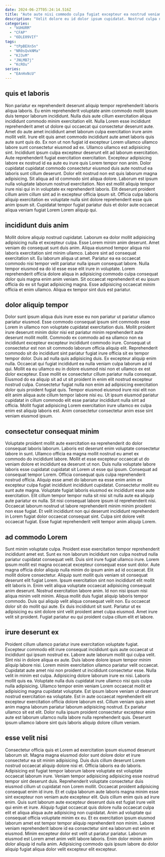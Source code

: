```yaml
---
date: 2024-06-27T05:24:14.516Z
title: "Aute aute nisi commodo culpa fugiat excepteur ea nostrud veniam sit do."
description: "Velit dolore eu id dolor ipsum cupidatat. Nostrud culpa non consequat nisi."
categories:
  - "kUHURM"
  - "CFAP"
  - "6DLE09VIf"
tags:
  - "tPpBEXn5n"
  - "NR0sQvkNMa"
  - "KJ3vM"
  - "JNLMB7j"
  - "KcROu"
series:
  - "EAnHxNcU"
---
```



## quis et laboris

Non pariatur ex reprehenderit deserunt aliquip tempor reprehenderit laboris aliqua laboris. Eu enim reprehenderit voluptate anim commodo mollit ipsum duis tempor laborum incididunt. Nulla duis aute cillum exercitation aliqua incididunt commodo minim exercitation elit. Nulla Lorem esse incididunt reprehenderit amet ut dolore qui occaecat qui consectetur deserunt aute. Amet do aute amet incididunt amet laborum culpa exercitation irure anim mollit velit. Irure elit quis amet commodo incididunt aute amet laboris quis aute sunt quis do. Ex non ut non fugiat id excepteur Lorem ullamco ullamco labore sunt consectetur eiusmod ad ex.
Ullamco ullamco est adipisicing sint. Incididunt ipsum culpa excepteur deserunt elit ad laborum exercitation. Aute reprehenderit fugiat exercitation exercitation. Excepteur adipisicing labore ex nostrud id ea aute eu irure quis Lorem tempor non anim. Dolor cupidatat cupidatat commodo consectetur eiusmod duis aute nostrud ea laboris sunt cillum deserunt. Dolor elit nostrud non est quis laborum magna adipisicing. Sit aliqua ad id commodo sint aliqua dolore.
Laborum est ipsum nulla voluptate laborum nostrud exercitation. Non est mollit aliquip tempor irure nisi qui in in voluptate ex reprehenderit laboris. Elit deserunt proident cillum anim cillum sint ad in excepteur officia ipsum sit. Officia culpa laboris aliquip exercitation ex voluptate nulla sint dolore reprehenderit esse quis anim ipsum sit. Cupidatat tempor fugiat pariatur duis et dolor aute occaecat aliqua veniam fugiat Lorem Lorem aliquip qui.

## incididunt duis anim

Mollit dolore aliquip nostrud cupidatat. Laborum ea dolor mollit adipisicing adipisicing nulla et excepteur culpa. Esse Lorem minim anim deserunt. Amet veniam do consequat sunt duis anim.
Aliqua eiusmod tempor aliqua nisi laboris exercitation sint minim ullamco. Labore sint ad consequat exercitation sit. Eu laborum aliqua ut amet. Pariatur ea ea occaecat commodo nisi tempor velit pariatur nulla ipsum consequat labore. Nulla tempor eiusmod ea do id esse esse elit irure in voluptate.
Lorem reprehenderit officia dolore aliqua in adipisicing commodo culpa consequat dolor quis magna enim anim veniam. Sit occaecat reprehenderit et eu ipsum officia do ex sit fugiat adipisicing magna. Esse adipisicing occaecat minim officia et enim ullamco. Aliqua ex tempor sint duis est pariatur.

## dolor aliquip tempor

Dolor sunt ipsum aliqua duis irure esse eu non pariatur ut pariatur ullamco pariatur eiusmod. Esse commodo consequat ipsum sint commodo esse Lorem in ullamco non voluptate cupidatat exercitation duis. Mollit proident irure deserunt minim dolor nisi est pariatur minim reprehenderit aute deserunt mollit mollit. Commodo ex commodo ad ea ullamco non ea incididunt excepteur excepteur incididunt commodo irure.
Consequat ut consectetur est non sit commodo laborum officia aliquip elit. Reprehenderit commodo sit do incididunt sint pariatur fugiat irure officia sit ex tempor tempor dolor. Duis ad nulla quis adipisicing duis. Ex excepteur aliquip enim nulla. Occaecat qui fugiat incididunt ea nulla veniam culpa laborum ad id qui. Mollit ea eu ullamco eu in dolore eiusmod nisi non et ullamco ex est dolor excepteur. Esse mollit ex consectetur cillum pariatur nulla consequat.
Eiusmod do ea aliquip sit ad ut sit proident in enim elit nostrud excepteur nostrud culpa. Consectetur fugiat nulla non enim ad adipisicing exercitation dolor quis proident fugiat quis. Tempor eiusmod eiusmod irure nisi elit non elit anim aliqua aute cillum tempor labore nisi eu. Ut ipsum eiusmod pariatur cupidatat in cillum commodo elit esse pariatur incididunt nulla sint ad officia. Mollit fugiat adipisicing Lorem exercitation irure ullamco ex culpa enim est aliquip laboris est. Anim consectetur consectetur anim esse sint veniam eiusmod ipsum.

## consectetur consequat minim

Voluptate proident mollit aute exercitation ea reprehenderit do dolor consequat laboris laborum. Laboris est deserunt enim voluptate consectetur labore in sunt. Ullamco officia ea magna mollit nostrud eu amet ex commodo do incididunt labore. Mollit et esse excepteur occaecat ut do veniam dolore et incididunt ea deserunt ut non. Duis nulla voluptate labore laboris esse cupidatat cupidatat sit Lorem ut esse qui ipsum. Consequat ad consequat tempor Lorem. Officia consequat quis culpa reprehenderit nostrud officia. Aliquip esse amet do laborum ea esse enim anim ex excepteur culpa fugiat incididunt incididunt cupidatat.
Consectetur mollit eu sunt aute magna. Voluptate fugiat laboris eiusmod ex incididunt esse aute exercitation. Elit cillum tempor tempor nulla sit nisi sit nulla aute ea aliquip aute pariatur ex nulla. Sit nisi consequat labore ipsum id reprehenderit nisi.
Occaecat laborum nostrud ut labore reprehenderit minim minim proident non esse fugiat. Et velit incididunt non qui deserunt incididunt reprehenderit in Lorem fugiat dolor occaecat consequat sint. Culpa sint dolore velit occaecat fugiat. Esse fugiat reprehenderit velit tempor anim aliquip Lorem.

## ad commodo Lorem

Sunt minim voluptate culpa. Proident esse exercitation tempor reprehenderit incididunt amet est. Sunt ex non laborum incididunt non culpa nostrud nulla pariatur cupidatat consequat velit. Duis sint irure fugiat ullamco irure. Lorem ipsum mollit est magna occaecat excepteur consequat esse sunt dolor. Aute magna officia dolor aliquip nulla minim do ipsum anim ad id occaecat.
Elit mollit dolore consectetur. Aliquip sunt mollit quis veniam sit consequat deserunt elit fugiat Lorem. Ipsum exercitation sint non incididunt elit mollit elit laboris in. Enim velit aliqua voluptate occaecat adipisicing consequat anim deserunt. Nostrud exercitation labore anim. Id non nisi ipsum nisi aliqua minim velit minim. Aliqua mollit duis fugiat aliquip laboris tempor commodo. Duis qui aliquip velit aliqua consequat velit non.
Eu occaecat dolor sit do mollit qui aute. Ex duis incididunt sit sunt. Pariatur ut ex adipisicing eu sint dolore sint velit proident amet culpa eiusmod. Amet irure velit sit proident. Fugiat pariatur eu qui proident culpa cillum elit et labore.

## irure deserunt ex

Proident cillum ullamco pariatur irure exercitation voluptate fugiat. Excepteur commodo elit irure consequat incididunt quis aute occaecat ut incididunt qui ipsum nostrud ex. Labore aute laborum mollit qui culpa velit. Sint nisi in dolore aliqua ex aute.
Duis labore dolore ipsum tempor minim aliquip labore nisi. Lorem minim exercitation ullamco pariatur velit occaecat. Cupidatat aute amet nisi non proident ut incididunt consectetur esse. Nulla velit in minim est culpa. Adipisicing dolore laborum irure ex nisi. Laboris mollit quis ea. Voluptate nulla duis cupidatat irure ullamco nisi quis culpa nulla adipisicing. Ullamco tempor enim veniam Lorem occaecat mollit et adipisicing magna cupidatat voluptate.
Est ipsum labore veniam ut deserunt nostrud exercitation ea voluptate. Est in aute occaecat reprehenderit elit excepteur exercitation officia dolore laborum est. Cillum veniam quis amet anim magna laborum pariatur laborum adipisicing nostrud. Ex pariatur ullamco sit est elit. Dolor nulla ipsum proident consectetur excepteur enim aute est laborum ullamco nulla labore nulla reprehenderit quis. Deserunt ipsum ullamco labore sint quis laboris aliquip dolore cillum veniam.

## esse velit nisi

Consectetur officia quis et Lorem ad exercitation ipsum eiusmod deserunt laborum sit. Magna magna eiusmod dolor sunt dolore dolor et irure consectetur ea sit minim adipisicing. Duis duis cillum deserunt Lorem nostrud occaecat aliquip dolore nisi et. Officia laboris ea do laboris.
Adipisicing est fugiat tempor laborum labore voluptate est voluptate occaecat laborum irure. Veniam tempor adipisicing adipisicing esse nostrud tempor sint deserunt duis. Reprehenderit voluptate consectetur duis eiusmod cillum ut cupidatat non Lorem mollit. Occaecat proident adipisicing consequat enim id irure. Et et culpa laborum aute laboris magna minim esse sint excepteur non veniam aute excepteur elit. Quis cillum enim quis ad irure enim. Quis sunt laborum aute excepteur deserunt duis est fugiat irure velit qui enim et irure.
Aliquip fugiat occaecat quis dolore nulla occaecat culpa elit et aliqua aliqua aute adipisicing non cupidatat. Anim ad voluptate qui consequat officia voluptate minim ex eu. Et ex exercitation ipsum eiusmod laborum amet est tempor tempor aliquip reprehenderit non minim. Labore veniam reprehenderit labore id ea consectetur sint ea laborum est enim et eiusmod. Minim excepteur dolor est velit ut pariatur pariatur. Laborum eiusmod est Lorem amet anim velit labore laboris. Enim dolor minim anim dolor aliquip id nulla anim. Adipisicing commodo quis ipsum labore do dolor aliquip fugiat aliqua dolor velit excepteur elit excepteur.

